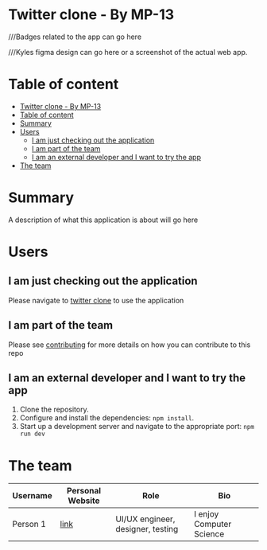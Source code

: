 # Twitter clone - By MP-13
///Badges related to the app can go here

///Kyles figma design can go here or a screenshot of the actual web app.

# Table of content
- [Twitter clone - By MP-13](#twitter-clone---by-mp-13)
- [Table of content](#table-of-content)
- [Summary](#summary)
- [Users](#users)
  - [I am just checking out the application](#i-am-just-checking-out-the-application)
  - [I am part of the team](#i-am-part-of-the-team)
  - [I am an external developer and I want to try the app](#i-am-an-external-developer-and-i-want-to-try-the-app)
- [The team](#the-team)

# Summary
A description of what this application is about will go here

# Users
## I am just checking out the application
Please navigate to <a href="">twitter clone</a> to use the application

## I am part of the team
Please see <a href="contributing">contributing</a> for more details on how you can contribute to this repo

## I am an external developer and I want to try the app

1. Clone the repository.
2. Configure and install the dependencies:
```npm install```.
3. Start up a development server and navigate to the appropriate port:
```npm run dev```

# The team

| Username | Personal Website | Role | Bio |
| ----------- | ----------- | ----------- | ----------- |
|Person 1| <a href="">link</a>| UI/UX engineer, designer, testing| I enjoy Computer Science|
